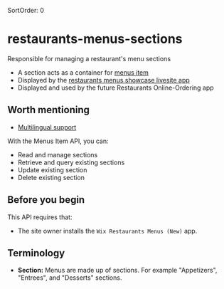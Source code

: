 SortOrder: 0
# restaurants-menus-sections

Responsible for managing a restaurant's menu sections
- A section acts as a container for [menus item](https://github.com/wix-private/restaurants-bazel/tree/master/restaurants-menus-items)
- Displayed by the [restaurants menus showcase livesite app](https://github.com/wix-private/restaurant-menus-showcase-livesite)
- Displayed and used by the future Restaurants Online-Ordering app

## Worth mentioning
- [Multilingual support](https://github.com/wix-private/server-infra/tree/master/framework/loom-prime/examples/prime-multilingual)

With the Menus Item API, you can:
* Read and manage sections
* Retrieve and query existing sections
* Update existing section
* Delete existing section

## Before you begin
This API requires that:
* The site owner installs the `Wix Restaurants Menus (New)` app.

## Terminology
* **Section:** Menus are made up of sections. For example "Appetizers", "Entrees", and "Desserts" sections.
